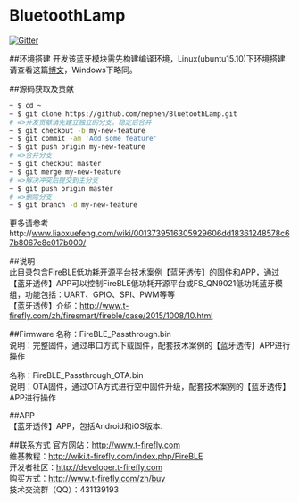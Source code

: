 # BluetoothLamp
[![Gitter](https://badges.gitter.im/nephen/BluetoothLamp.svg)](https://gitter.im/nephen/BluetoothLamp?utm_source=badge&utm_medium=badge&utm_campaign=pr-badge)

##环境搭建
开发该蓝牙模块需先构建编译环境，Linux(ubuntu15.10)下环境搭建请查看这篇[博文](http://www.nephen.com/2016/01/BLE%E6%A0%B8%E5%BF%83%E6%A8%A1%E5%9D%97FS-QN9021%E6%A8%A1%E5%9D%97%E5%BC%80%E5%8F%91/)，Windows下略同。

##源码获取及贡献

```sh
~ $ cd ~
~ $ git clone https://github.com/nephen/BluetoothLamp.git
# =>开发贡献请先建立独立的分支，稳定后合并
~ $ git checkout -b my-new-feature
~ $ git commit -am 'Add some feature'
~ $ git push origin my-new-feature
# =>合并分支
~ $ git checkout master
~ $ git merge my-new-feature
# =>解决冲突后提交到主分支
~ $ git push origin master
# =>删除分支
~ $ git branch -d my-new-feature
```

更多请参考http://www.liaoxuefeng.com/wiki/0013739516305929606dd18361248578c67b8067c8c017b000/

##说明  
此目录包含FireBLE低功耗开源平台技术案例【蓝牙透传】的固件和APP，通过【蓝牙透传】APP可以控制FireBLE低功耗开源平台或FS_QN9021低功耗蓝牙模组，功能包括：UART、GPIO、SPI、PWM等等     
【蓝牙透传】介绍：http://www.t-firefly.com/zh/firesmart/fireble/case/2015/1008/10.html     

##Firmware 
名称：FireBLE_Passthrough.bin      
说明：完整固件，通过串口方式下载固件，配套技术案例的【蓝牙透传】APP进行操作     

名称：FireBLE_Passthrough_OTA.bin      
说明：OTA固件，通过OTA方式进行空中固件升级，配套技术案例的【蓝牙透传】APP进行操作         

##APP    
【蓝牙透传】APP，包括Android和iOS版本.      

##联系方式
官方网站：http://www.t-firefly.com      
维基教程：http://wiki.t-firefly.com/index.php/FireBLE     
开发者社区：http://developer.t-firefly.com     
购买方式：http://www.t-firefly.com/zh/buy      
技术交流群（QQ）：431139193     
